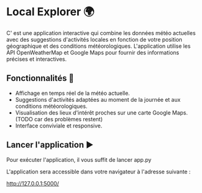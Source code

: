 # Local Explorer 🌍

C' est une application interactive qui combine les données météo actuelles avec des suggestions d'activités locales en fonction de votre position géographique et des conditions météorologiques. L'application utilise les API OpenWeatherMap et Google Maps pour fournir des informations précises et interactives.

## Fonctionnalités 🚀

- Affichage en temps réel de la météo actuelle.
- Suggestions d'activités adaptées au moment de la journée et aux conditions météorologiques.
- Visualisation des lieux d'intérêt proches sur une carte Google Maps.(TODO car des problèmes restent)
- Interface conviviale et responsive.

## Lancer l'application ▶️
Pour exécuter l'application, il vous suffit de lancer app.py 

L'application sera accessible dans votre navigateur à l'adresse suivante :

http://127.0.0.1:5000/

